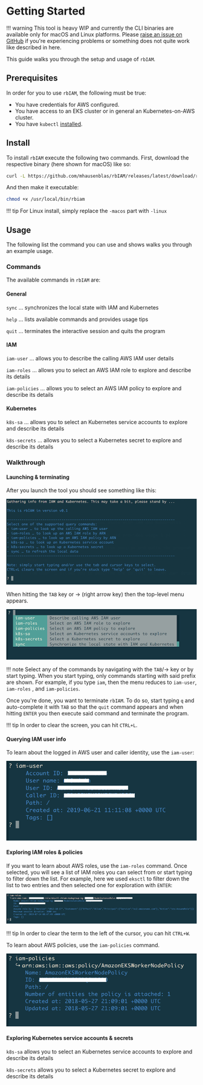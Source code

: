 # Getting Started

!!! warning
    This tool is heavy WIP and currently the CLI binaries are available only for macOS and Linux platforms. Please [raise an issue on GitHub](https://github.com/mhausenblas/rbIAM/issues?q=is%3Aissue+is%3Aopen+sort%3Aupdated-desc) if you're experiencing problems or something does not quite work like described in here.

This guide walks you through the setup and usage of `rbIAM`.

## Prerequisites

In order for you to use `rbIAM`, the following must be true:

- You have credentials for AWS configured.
- You have access to an EKS cluster or in general an Kubernetes-on-AWS cluster.
- You have `kubectl` [installed](https://kubernetes.io/docs/tasks/tools/install-kubectl/).

## Install

To install `rbIAM` execute the following two commands. First, download
the respective binary (here shown for macOS) like so:

```sh
curl -L https://github.com/mhausenblas/rbIAM/releases/latest/download/rbiam-macos -o /usr/local/bin/rbiam
```

And then make it executable:

```sh
chmod +x /usr/local/bin/rbiam
```

!!! tip
    For Linux install, simply replace the `-macos` part with `-linux`

## Usage

The following list the command you can use and shows walks you through an example usage.

### Commands

The available commands in `rbIAM` are:

#### General

`sync` … synchronizes the local state with IAM and Kubernetes

`help` … lists available commands and provides usage tips

`quit` … terminates the interactive session and quits the program

#### IAM

`iam-user` … allows you to describe the calling AWS IAM user details

`iam-roles` … allows you to select an AWS IAM role to explore and describe its details

`iam-policies` … allows you to select an AWS IAM policy to explore and describe its details

#### Kubernetes

`k8s-sa` … allows you to select an Kubernetes service accounts to explore and describe its details

`k8s-secrets` … allows you to select a Kubernetes secret to explore and describe its details

### Walkthrough

#### Launching & terminating

After you launch the tool you should see something like this:

![startup screen](img/w_startup.png)

When hitting the `TAB` key or → (right arrow key) then the top-level menu appears.

![top-level menu](img/w_toplevelmenu.png)

!!! note
    Select any of the commands by navigating with the `TAB`/→ key or by start typing.
    When you start typing, only commands starting with said prefix are shown. For example,
    if you type `iam`, then the menu reduces to `iam-user`, `iam-roles` , and `iam-policies`.

Once you're done, you want to terminate `rbIAM`. To do so, start typing `q` and auto-complete 
it with `TAB` so that the `quit` command appears and when hitting `ENTER` you then execute said 
command and terminate the program.

!!! tip
    In order to clear the screen, you can hit `CTRL+L`.

#### Querying IAM user info

To learn about the logged in AWS user and caller identity, use the `iam-user`:

![AWS IAM user](img/w_iam_user.png)

#### Exploring IAM roles & policies

If you want to learn about AWS roles, use the `iam-roles` command. Once selected,
you will see a list of IAM roles you can select from or start typing to filter
down the list. For example, here we used `eksctl` to filter down the list to two
entries and then selected one for exploration with `ENTER`:

![AWS IAM roles](img/w_iam_roles.png)

!!! tip
    In order to clear the term to the left of the cursor, you can hit `CTRL+W`.

To learn about AWS policies, use the `iam-policies` command.

![AWS IAM policies](img/w_iam_policies.png)

#### Exploring Kubernetes service accounts & secrets

`k8s-sa` allows you to select an Kubernetes service accounts to explore and describe its details

`k8s-secrets` allows you to select a Kubernetes secret to explore and describe its details
